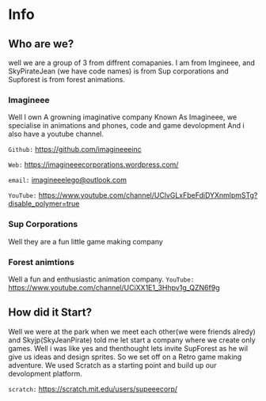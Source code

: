 # Info


## Who are we?
well we are a group of 3 from diffrent comapanies.
I am from Imgineee, and SkyPirateJean (we have code names) is from Sup corporations and Supforest is from forest animations.


### Imagineee
Well I own A growning imaginative company Known As Imagineee, we specialise in animations and phones, code and game devolopment And i also have a youtube channel.

`Github:` https://github.com/imagineeeinc

`Web:` https://imagineeecorporations.wordpress.com/

`email:` imagineeelego@outlook.com

`YouTube:` https://www.youtube.com/channel/UClvGLxFbeFdiDYXnmlpmSTg?disable_polymer=true


### Sup Corporations
Well they are a fun little game making company


### Forest animtions
Well a fun and enthusiastic animation company.
`YouTube:` https://www.youtube.com/channel/UCiXX1E1_3Hhpv1g_QZN6f9g

## How did it Start?

Well we were at the park when we meet each other(we were friends alredy) and Skyjp(SkyJeanPirate) told me let start a company where we create only games. Well i was like yes and thenthought lets invite SupForest as he wil give us ideas and design sprites. So we set off on a Retro game making adventure. We used Scratch as a starting point and build up our devolopment platform.

`scratch:` https://scratch.mit.edu/users/supeeecorp/
